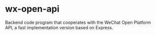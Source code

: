 # wx-open-api
Backend code program that cooperates with the WeChat Open Platform API, a fast implementation version based on Express.
